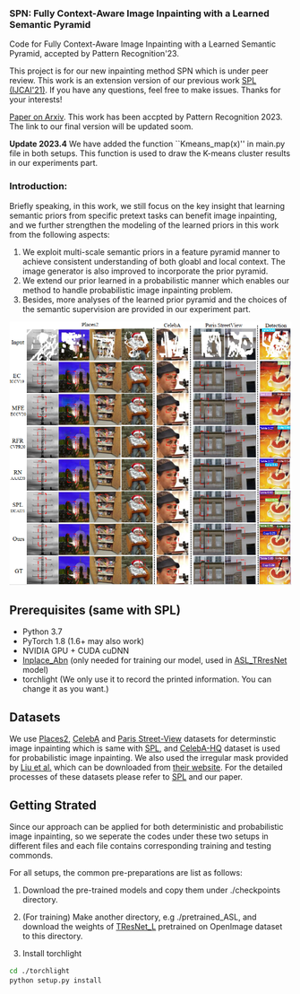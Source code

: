 ### SPN: Fully Context-Aware Image Inpainting with a Learned Semantic Pyramid
Code for Fully Context-Aware Image Inpainting with a Learned Semantic Pyramid, accepted by Pattern Recognition'23.

This project is for our new inpainting method SPN which is under peer review. This work is an extension version of our previous work [SPL (IJCAI'21)](https://github.com/WendongZh/SPL). If you have any questions, feel free to make issues. Thanks for your interests!

[Paper on Arxiv](http://arxiv.org/abs/2112.04107). This work has been accpted by Pattern Recognition 2023. The link to our final version will be updated soom.



**Update 2023.4** We have added the function ``Kmeans_map(x)'' in main.py file in both setups. This function is used to draw the K-means cluster results in our experiments part.



### Introduction:
Briefly speaking, in this work, we still focus on the key insight that learning semantic priors from specific pretext tasks can benefit image inpainting, and we further strengthen the modeling of the learned priors in this work from the following aspects:
1) We exploit multi-scale semantic priors in a feature pyramid manner to achieve consistent understanding of both gloabl and local context. The image generator is also improved to incorporate the prior pyramid.
2) We extend our prior learned in a probabilistic manner which enables our method to handle probabilistic image inpainting problem.
3) Besides, more analyses of the learned prior pyramid and the choices of the semantic supervision are provided in our experiment part.
<p align='center'>  
  <img src='https://github.com/WendongZh/SPN/blob/main/SPN.PNG' width='870'/>
</p>

## Prerequisites (same with SPL)
- Python 3.7
- PyTorch 1.8 (1.6+ may also work)
- NVIDIA GPU + CUDA cuDNN
- [Inplace_Abn](https://github.com/mapillary/inplace_abn) (only needed for training our model, used in [ASL_TRresNet](https://github.com/Alibaba-MIIL/ASL) model)
- torchlight (We only use it to record the printed information. You can change it as you want.)

## Datasets
We use [Places2](http://places2.csail.mit.edu), [CelebA](http://mmlab.ie.cuhk.edu.hk/projects/CelebA.html) and [Paris Street-View](https://github.com/pathak22/context-encoder) datasets for determinstic image inpainting which is same with [SPL](https://github.com/WendongZh/SPL), and [CelebA-HQ](https://github.com/switchablenorms/CelebAMask-HQ) dataset is used for probabilistic image inpainting. We also used the irregular mask provided by [Liu et al.](https://arxiv.org/abs/1804.07723) which can be downloaded from [their website](https://nv-adlr.github.io/publication/partialconv-inpainting). For the detailed processes of these datasets please refer to [SPL](https://github.com/WendongZh/SPL) and our paper.

## Getting Strated
Since our approach can be applied for both deterministic and probabilistic image inpainting, so we seperate the codes under these two setups in different files and each file contains corresponding training and testing commonds.

For all setups, the common pre-preparations are list as follows:

1) Download the pre-trained models and copy them under ./checkpoints directory. 

2) (For training) Make another directory, e.g ./pretrained_ASL, and download the weights of [TResNet_L](https://github.com/Alibaba-MIIL/ASL/blob/main/MODEL_ZOO.md) pretrained on OpenImage dataset to this directory.

3) Install torchlight
```bash
cd ./torchlight
python setup.py install
```
